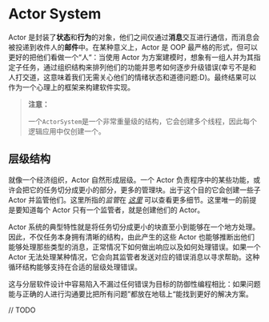 # Actor System

Actor 是封装了**状态**和**行为**的对象，他们之间仅通过**消息**交互进行通信，而消息会被投递到收件人的**邮件**中。在某种意义上，Actor 是 OOP 最严格的形式，但可以更好的把他们看做一个“人“：当使用 Actor 为方案建模时，想象有一组人并为其指定子任务，通过组织结构来排列他们的功能并思考如何逐步升级错误(幸亏不是和人打交道，这意味着我们无需关心他们的情绪状态和道德问题:D)。最终结果可以作为一个心理上的框架来构建软件实现。

> **注意：**
>
> 一个`ActorSystem`是一个非常重量级的结构，它会创建多个线程，因此每个逻辑应用中仅创建一个。

## 层级结构

就像一个经济组织，Actor 自然形成层级。一个 Actor 负责程序中的某些功能，或许会把它的任务切分成更小的部分，更多的管理块。出于这个目的它会创建一些子 Actor 并监管他们。这里所指的*监管*在 [*这里*](http://doc.akka.io/docs/akka/2.4/general/supervision.html#supervision) 可以查看更多细节。这里唯一的前提是要知道每个 Actor 只有一个监管者，就是创建他们的 Actor。

Actor 系统的典型特性就是将任务切分成更小的块直至小到能够在一个地方处理。因此，不仅任务本身拥有清晰的结构，由此产生的这些 Actor 也能够推断出他们能够处理那些类型的消息，正常情况下如何做出响应以及如何处理错误。如果一个 Actor 无法处理某种情况，它会向其监管者发送对应的错误消息以寻求帮助。这种循环结构能够支持在合适的层级处理错误。

这与分层软件设计中容易陷入不漏过任何错误为目标的防御性编程相比：如果问题能与正确的人进行沟通要比把所有问题”都放在地毯上“能找到更好的解决方案。

// TODO